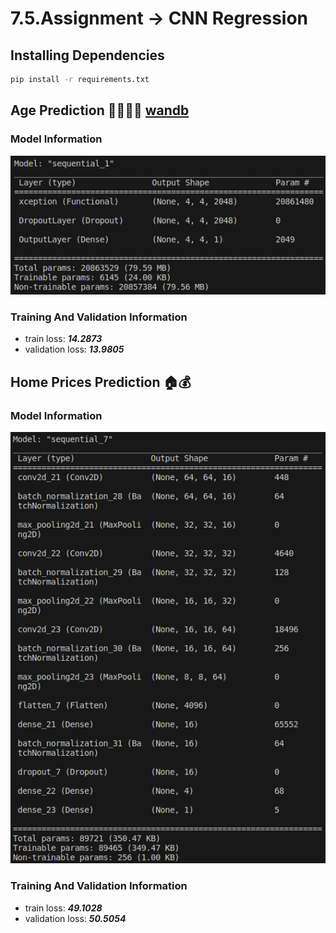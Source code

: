 # 7.5.Assignment -> CNN Regression

## Installing Dependencies
```bash
pip install -r requirements.txt
```
## Age Prediction 👶🏻👵🏻 [wandb](https://wandb.ai/matin-ghorbani/Age%20Detector)

### Model Information
![Age Prediction Model](./results/age_prediction_model.png)

### Training And Validation Information
- train loss: ***14.2873***
- validation loss: ***13.9805***

## Home Prices Prediction 🏠💰

### Model Information
![Home Prices Prediction Model](./results/house_price_model.png)

### Training And Validation Information
- train loss: ***49.1028***
- validation loss: ***50.5054***